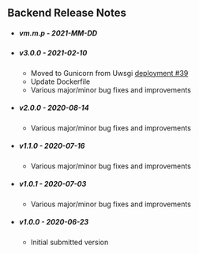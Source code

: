 ## Backend Release Notes

* ##### vm.m.p - 2021-MM-DD

* ##### v3.0.0 - 2021-02-10

  * Moved to Gunicorn from Uwsgi [deployment #39](https://github.com/YangCatalog/deployment/issues/39)
  * Update Dockerfile
  * Various major/minor bug fixes and improvements
  
* ##### v2.0.0 - 2020-08-14

  * Various major/minor bug fixes and improvements
  
* ##### v1.1.0 - 2020-07-16

  * Various major/minor bug fixes and improvements
  
* ##### v1.0.1 - 2020-07-03
  
  * Various major/minor bug fixes and improvements
  
* ##### v1.0.0 - 2020-06-23

  * Initial submitted version
